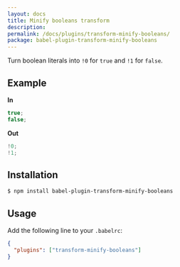 ```yaml
---
layout: docs
title: Minify booleans transform
description:
permalink: /docs/plugins/transform-minify-booleans/
package: babel-plugin-transform-minify-booleans
---
```


Turn boolean literals into `!0` for `true` and `!1` for `false`.

## Example

**In**

```javascript
true;
false;
```

**Out**

```javascript
!0;
!1;
```

## Installation

```sh
$ npm install babel-plugin-transform-minify-booleans
```

## Usage

Add the following line to your `.babelrc`:

```json
{
  "plugins": ["transform-minify-booleans"]
}
```

